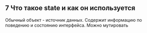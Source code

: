 ## 7 Что такое state и как он используется

Обычный объект - источник данных. Содержит информацию по поведению и состоянию интерфейса. Можно мутировать
